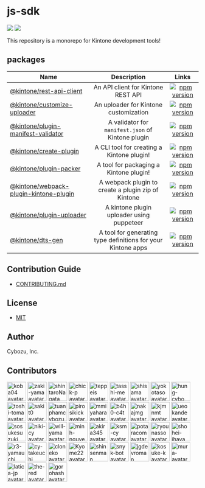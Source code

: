 # js-sdk

[![](https://github.com/kintone/js-sdk/workflows/test/badge.svg)](https://github.com/kintone/js-sdk/actions?workflow=test)
[![](https://github.com/kintone/js-sdk/workflows/lint/badge.svg)](https://github.com/kintone/js-sdk/actions?workflow=lint)

This repository is a monorepo for Kintone development tools!

## packages

| Name                                                                             |                         Description                          |                                                                             Links                                                                              |
| -------------------------------------------------------------------------------- | :----------------------------------------------------------: | :------------------------------------------------------------------------------------------------------------------------------------------------------------: |
| [@kintone/rest-api-client](packages/rest-api-client)                             |              An API client for Kintone REST API              |               [![npm version](https://badge.fury.io/js/%40kintone%2Frest-api-client.svg)](https://badge.fury.io/js/%40kintone%2Frest-api-client)               |
| [@kintone/customize-uploader](packages/customize-uploader)                       |            An uploader for Kintone customization             |            [![npm version](https://badge.fury.io/js/%40kintone%2Fcustomize-uploader.svg)](https://badge.fury.io/js/%40kintone%2Fcustomize-uploader)            |
| [@kintone/plugin-manifest-validator](packages/plugin-manifest-validator)         |      A validator for `manifest.json` of Kintone plugin       |     [![npm version](https://badge.fury.io/js/%40kintone%2Fplugin-manifest-validator.svg)](https://badge.fury.io/js/%40kintone%2Fplugin-manifest-validator)     |
| [@kintone/create-plugin](packages/create-plugin)                                 |          A CLI tool for creating a Kintone plugin!           |                 [![npm version](https://badge.fury.io/js/%40kintone%2Fcreate-plugin.svg)](https://badge.fury.io/js/%40kintone%2Fcreate-plugin)                 |
| [@kintone/plugin-packer](packages/plugin-packer)                                 |            A tool for packaging a Kintone plugin!            |                 [![npm version](https://badge.fury.io/js/%40kintone%2Fplugin-packer.svg)](https://badge.fury.io/js/%40kintone%2Fplugin-packer)                 |
| [@kintone/webpack-plugin-kintone-plugin](packages/webpack-plugin-kintone-plugin) |      A webpack plugin to create a plugin zip of Kintone      | [![npm version](https://badge.fury.io/js/%40kintone%2Fwebpack-plugin-kintone-plugin.svg)](https://badge.fury.io/js/%40kintone%2Fwebpack-plugin-kintone-plugin) |
| [@kintone/plugin-uploader](packages/plugin-uploader)                             |          A kintone plugin uploader using puppeteer           |               [![npm version](https://badge.fury.io/js/%40kintone%2Fplugin-uploader.svg)](https://badge.fury.io/js/%40kintone%2Fplugin-uploader)               |
| [@kintone/dts-gen](packages/dts-gen)                                             | A tool for generating type definitions for your Kintone apps |                       [![npm version](https://badge.fury.io/js/%40kintone%2Fdts-gen.svg)](https://badge.fury.io/js/%40kintone%2Fdts-gen)                       |

## Contribution Guide

- [CONTRIBUTING.md](CONTRIBUTING.md)

## License

- [MIT](LICENSE)

## Author

Cybozu, Inc.

## Contributors

<!-- credits-begin -->
[<img src="https://avatars.githubusercontent.com/u/250407?v=4" alt="koba04 avatar" width="50" />](https://github.com/koba04) [<img src="https://avatars.githubusercontent.com/u/1001444?v=4" alt="zaki-yama avatar" width="50" />](https://github.com/zaki-yama) [<img src="https://avatars.githubusercontent.com/u/48338353?v=4" alt="shintaroNagata avatar" width="50" />](https://github.com/shintaroNagata) [<img src="https://avatars.githubusercontent.com/u/14119304?v=4" alt="chick-p avatar" width="50" />](https://github.com/chick-p) [<img src="https://avatars.githubusercontent.com/u/26476?v=4" alt="teppeis avatar" width="50" />](https://github.com/teppeis) [<img src="https://avatars.githubusercontent.com/u/33759872?v=4" alt="tasshi-me avatar" width="50" />](https://github.com/tasshi-me) [<img src="https://avatars.githubusercontent.com/u/9845816?v=4" alt="shisama avatar" width="50" />](https://github.com/shisama) [<img src="https://avatars.githubusercontent.com/u/625124?v=4" alt="yokotaso avatar" width="50" />](https://github.com/yokotaso) [<img src="https://avatars.githubusercontent.com/u/59815499?v=4" alt="hung-cybo avatar" width="50" />](https://github.com/hung-cybo) [<img src="https://avatars.githubusercontent.com/u/12896448?v=4" alt="toshi-toma avatar" width="50" />](https://github.com/toshi-toma) [<img src="https://avatars.githubusercontent.com/u/15010907?v=4" alt="sakit0 avatar" width="50" />](https://github.com/sakit0) [<img src="https://avatars.githubusercontent.com/u/41720778?v=4" alt="tuanphamcybozu avatar" width="50" />](https://github.com/tuanphamcybozu) [<img src="https://avatars.githubusercontent.com/u/424903?v=4" alt="pirosikick avatar" width="50" />](https://github.com/pirosikick) [<img src="https://avatars.githubusercontent.com/u/24350169?v=4" alt="mmiyahara avatar" width="50" />](https://github.com/mmiyahara) [<img src="https://avatars.githubusercontent.com/u/22951237?v=4" alt="b4h0-c4t avatar" width="50" />](https://github.com/b4h0-c4t) [<img src="https://avatars.githubusercontent.com/u/1995370?v=4" alt="nakajmg avatar" width="50" />](https://github.com/nakajmg) [<img src="https://avatars.githubusercontent.com/u/46946976?v=4" alt="kjmnmt avatar" width="50" />](https://github.com/kjmnmt) [<img src="https://avatars.githubusercontent.com/u/534166?v=4" alt="ueokande avatar" width="50" />](https://github.com/ueokande) [<img src="https://avatars.githubusercontent.com/u/14838850?v=4" alt="sosukesuzuki avatar" width="50" />](https://github.com/sosukesuzuki) [<img src="https://avatars.githubusercontent.com/u/43398321?v=4" alt="niki-cy avatar" width="50" />](https://github.com/niki-cy) [<img src="https://avatars.githubusercontent.com/u/10701638?v=4" alt="will-yama avatar" width="50" />](https://github.com/will-yama) [<img src="https://avatars.githubusercontent.com/u/68312809?v=4" alt="minh-nguyen1985 avatar" width="50" />](https://github.com/minh-nguyen1985) [<img src="https://avatars.githubusercontent.com/u/655764?v=4" alt="akira345 avatar" width="50" />](https://github.com/akira345) [<img src="https://avatars.githubusercontent.com/u/62086225?v=4" alt="ksm-cy avatar" width="50" />](https://github.com/ksm-cy) [<img src="https://avatars.githubusercontent.com/u/54124561?v=4" alt="potaracom avatar" width="50" />](https://github.com/potaracom) [<img src="https://avatars.githubusercontent.com/u/62008782?v=4" alt="ryounasso avatar" width="50" />](https://github.com/ryounasso) [<img src="https://avatars.githubusercontent.com/u/25131938?v=4" alt="shohei-ihaya avatar" width="50" />](https://github.com/shohei-ihaya) [<img src="https://avatars.githubusercontent.com/u/30137684?v=4" alt="r3-yamauchi avatar" width="50" />](https://github.com/r3-yamauchi) [<img src="https://avatars.githubusercontent.com/u/17062466?v=4" alt="cy-takeuchi avatar" width="50" />](https://github.com/cy-takeuchi) [<img src="https://avatars.githubusercontent.com/u/629915?v=4" alt="cloneko avatar" width="50" />](https://github.com/cloneko) [<img src="https://avatars.githubusercontent.com/u/19896354?v=4" alt="Kyome22 avatar" width="50" />](https://github.com/Kyome22) [<img src="https://avatars.githubusercontent.com/u/66581248?v=4" alt="shinsenman avatar" width="50" />](https://github.com/shinsenman) [<img src="https://avatars.githubusercontent.com/u/19733683?v=4" alt="snyk-bot avatar" width="50" />](https://github.com/snyk-bot) [<img src="https://avatars.githubusercontent.com/u/49222977?v=4" alt="jgdevroman avatar" width="50" />](https://github.com/jgdevroman) [<img src="https://avatars.githubusercontent.com/u/29246327?v=4" alt="kosuke-k avatar" width="50" />](https://github.com/kosuke-k) [<img src="https://avatars.githubusercontent.com/u/1659899?v=4" alt="mura- avatar" width="50" />](https://github.com/mura-) [<img src="https://avatars.githubusercontent.com/u/16587544?v=4" alt="latica-jp avatar" width="50" />](https://github.com/latica-jp) [<img src="https://avatars.githubusercontent.com/u/4494300?v=4" alt="the-red avatar" width="50" />](https://github.com/the-red) [<img src="https://avatars.githubusercontent.com/u/7010971?v=4" alt="gorohash avatar" width="50" />](https://github.com/gorohash)
<!-- credits-end -->
